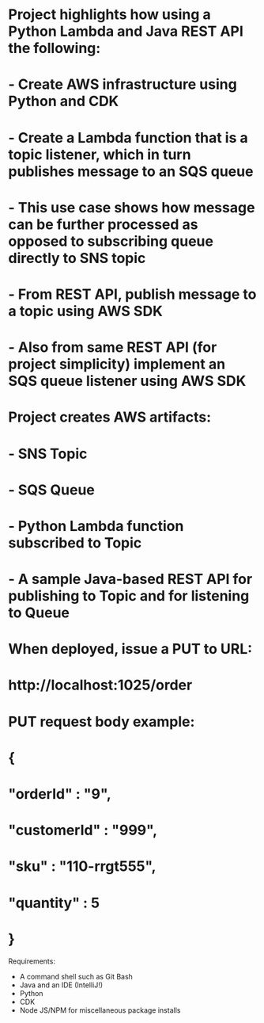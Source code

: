 # Project highlights how using a Python Lambda and Java REST API the following:
#   - Create AWS infrastructure using Python and CDK
#   - Create a Lambda function that is a topic listener, which in turn publishes message to an SQS queue
#       - This use case shows how message can be further processed as opposed to subscribing queue directly to SNS topic
#   - From REST API, publish message to a topic using AWS SDK
#   - Also from same REST API (for project simplicity) implement an SQS queue listener using AWS SDK

# Project creates AWS artifacts:
#  - SNS Topic
#  - SQS Queue
#  - Python Lambda function subscribed to Topic
#  - A sample Java-based REST API for publishing to Topic and for listening to Queue

# When deployed, issue a PUT to URL:
#    http://localhost:1025/order

# PUT request body example:
# {
#    "orderId" : "9",
#    "customerId" : "999",
#    "sku" : "110-rrgt555",
#    "quantity" : 5
# }


Requirements:
 - A command shell such as Git Bash
 - Java and an IDE (IntelliJ!)
 - Python
 - CDK
 - Node JS/NPM for miscellaneous package installs
 
